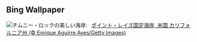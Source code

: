 ## Bing Wallpaper
![](https://www.bing.com/th?id=OHR.PointReyesSeashore_JA-JP7685899201_UHD.jpg&w=1000)チムニー・ロックの美しい海岸:&nbsp;&ensp;[ポイント・レイズ国定海岸, 米国 カリフォルニア州 (© Enrique Aguirre Aves/Getty Images)](https://www.bing.com/th?id=OHR.PointReyesSeashore_JA-JP7685899201_UHD.jpg)
<br><br/>
